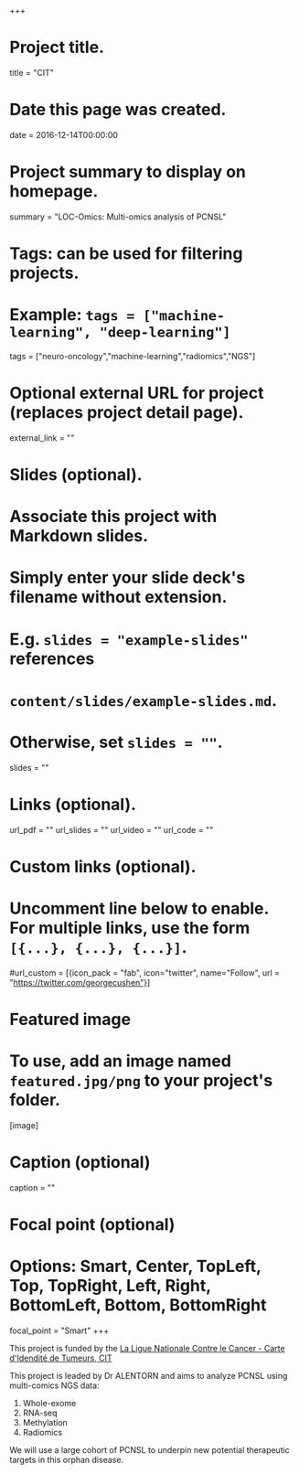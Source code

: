 +++
# Project title.
title = "CIT"

# Date this page was created.
date = 2016-12-14T00:00:00

# Project summary to display on homepage.
summary = "LOC-Omics: Multi-omics analysis of PCNSL"

# Tags: can be used for filtering projects.
# Example: `tags = ["machine-learning", "deep-learning"]`
tags = ["neuro-oncology","machine-learning","radiomics","NGS"]

# Optional external URL for project (replaces project detail page).
external_link = ""

# Slides (optional).
#   Associate this project with Markdown slides.
#   Simply enter your slide deck's filename without extension.
#   E.g. `slides = "example-slides"` references 
#   `content/slides/example-slides.md`.
#   Otherwise, set `slides = ""`.
slides = ""

# Links (optional).
url_pdf = ""
url_slides = ""
url_video = ""
url_code = ""

# Custom links (optional).
#   Uncomment line below to enable. For multiple links, use the form `[{...}, {...}, {...}]`.
#url_custom = [{icon_pack = "fab", icon="twitter", name="Follow", url = "https://twitter.com/georgecushen"}]

# Featured image
# To use, add an image named `featured.jpg/png` to your project's folder. 
[image]
  # Caption (optional)
  caption = ""
  
  # Focal point (optional)
  # Options: Smart, Center, TopLeft, Top, TopRight, Left, Right, BottomLeft, Bottom, BottomRight
  focal_point = "Smart"
+++

This project is funded by the [La Ligue Nationale Contre le Cancer - Carte d'Idendité de Tumeurs, CIT](http://cit.ligue-cancer.net/language/fr/le-programme-cit/) 

This project is leaded by Dr ALENTORN and aims to analyze PCNSL using multi-comics NGS data:

1. Whole-exome
2. RNA-seq
3. Methylation
4. Radiomics

We will use a large cohort of PCNSL to underpin new potential therapeutic targets in this orphan disease.
